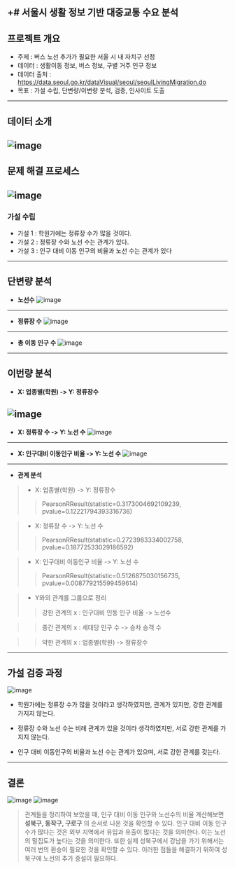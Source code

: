 +# 서울시 생활 정보 기반 대중교통 수요 분석 
---
## 프로젝트 개요 
- 주제 : 버스 노선 추가가 필요한 서울 시 내 자치구 선정
- 데이터 : 생활이동 정보, 버스 정보, 구별 거주 인구 정보
- 데이터 출처 : <https://data.seoul.go.kr/dataVisual/seoul/seoulLivingMigration.do>
- 목표 : 가설 수립, 단변량/이변량 분석, 검증, 인사이트 도출
---
## 데이터 소개
![image](https://github.com/user-attachments/assets/35af67dc-7174-44b2-b91b-ab0660d8f2f1)
---
## 문제 해결 프로세스 
![image](https://github.com/user-attachments/assets/9abdf435-2b47-45f9-a70c-42641c6fff1a)
---
### 가설 수립 
- 가설 1 : 학원가에는 정류장 수가 많을 것이다.
- 가설 2 : 정류장 수와 노선 수는 관계가 있다.
- 가설 3 : 인구 대비 이동 인구의 비율과 노선 수는 관계가 있다

--- 
## 단변량 분석
- **노선수**
![image](https://github.com/user-attachments/assets/6ca219c7-d3a7-490c-9766-68f675f6718a)
---
- **정류장 수**
![image](https://github.com/user-attachments/assets/cfcde39d-85ca-422e-8682-0ca769af23ea)
---
- **총 이동 인구 수**
![image](https://github.com/user-attachments/assets/a09fee3b-7288-4e32-b906-a5246c0b7ddc)
---
## 이번량 분석
- **X: 업종별(학원) -> Y: 정류장수**

![image](https://github.com/user-attachments/assets/a18ecbea-1f4e-4d67-917c-a64cdd2e1665)
---
- **X: 정류장 수 -> Y: 노선 수**
![image](https://github.com/user-attachments/assets/dead982d-cbde-4d23-b7d8-7a0447f86ab6)
---
- **X: 인구대비 이동인구 비율 -> Y: 노선 수**
![image](https://github.com/user-attachments/assets/abc7237d-6292-47d5-af3e-7c706142e96e)
---
- **관계 분석**
> - X: 업종별(학원) -> Y: 정류장수
>>PearsonRResult(statistic=0.3173004692109239, pvalue=0.12221794393316736)

> - X: 정류장 수 -> Y: 노선 수
>>PearsonRResult(statistic=0.2723983334002758, pvalue=0.18772533029186592)

> - X: 인구대비 이동인구 비율 -> Y: 노선 수
>>PearsonRResult(statistic=0.5126875030156735, pvalue=0.008779215599459614)


> - Y와의 관계를 그룹으로 정리
>>강한 관계의 x : 인구대비 인동 인구 비율 -> 노선수

>>중간 관계의 x : 세대당 인구 수 -> 승차 승객 수

>>약한 관계의 x : 업종별(학원) -> 정류장수
---
## 가설 검증 과정 
![image](https://github.com/user-attachments/assets/70c7f84d-8ac1-437b-9201-bb84eb0d4b1e)

- 학원가에는 정류장 수가 많을 것이라고 생각하였지만, 관계가 있지만, 강한 관계를 가지지 않는다.

- 정류장 수와 노선 수는 비례 관계가 있을 것이라 생각하였지만, 서로 강한 관계를 가지지 않는다.

- 인구 대비 이동인구의 비율과 노선 수는 관계가 있으며, 서로 강한 관계를 갖는다.
---
## 결론
![image](https://github.com/user-attachments/assets/5741a83d-2b7a-42ca-a53d-0f20d4bf0d20)
![image](https://github.com/user-attachments/assets/6c999830-b072-4952-82a4-c57d6a68f662)
> 관계들을 정리하여 보았을 때, 인구 대비 이동 인구와 노선수의 비율 계산해보면 **성북구, 동작구, 구로구** 의 순서로 나온 것을 확인할 수 있다. 인구 대비 이동 인구 수가 많다는 것은 외부 지역에서 유입과 유출이 많다는 것을 의미한다. 이는 노선의 밀집도가 높다는 것을 의미한다. 또한 실제 성북구에서 강남을 가기 위해서는 여러 번의 환승이 필요한 것을 확인할 수 있다. 이러한 점들을 해결하기 위하여 성북구에 노선의 추가 증설이 필요하다.


